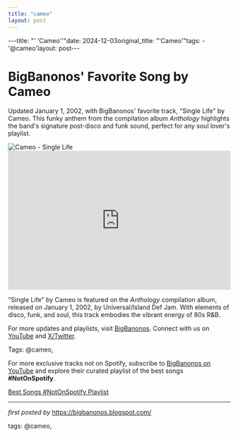 ```yaml
---
title: "cameo"
layout: post
---
```

---title: "' 'Cameo''"date: 2024-12-03original_title: "'Cameo'"tags:  - '@cameo'layout: post---<!-- Post Title --><h1 >BigBanonos' Favorite Song by Cameo</h1> <!-- Introductory Text --><p >Updated January 1, 2002, with BigBanonos' favorite track, "Single Life" by Cameo. This funky anthem from the compilation album *Anthology* highlights the band's signature post-disco and funk sound, perfect for any soul lover's playlist.</p> <!-- Featured Image --><div > <img src="https://i.pinimg.com/564x/a5/e2/c2/a5e2c2becca6eace851c6ed1a9dd3b2c.jpg" alt="Cameo - Single Life" /></div> <!-- YouTube Video Embed --><div > <iframe width="100%" height="315" src="https://www.youtube.com/embed/oRsmpQRbeuM" title="Cameo - Single Life (Official Music Video)" frameborder="0" allow="accelerometer; autoplay; clipboard-write; encrypted-media; gyroscope; picture-in-picture; web-share" referrerpolicy="strict-origin-when-cross-origin" allowfullscreen></iframe></div> <!-- Song Information --><div > <p>"Single Life" by Cameo is featured on the *Anthology* compilation album, released on January 1, 2002, by Universal/Island Def Jam. With elements of disco, funk, and soul, this track embodies the vibrant energy of 80s R&B.</p></div> <!-- Footer Links --><div > <p>For more updates and playlists, visit <a href="https://bigbanonos.blogspot.com/" target="_blank">BigBanonos</a>. Connect with us on <a href="https://www.youtube.com/@BigBanonos" target="_blank">YouTube</a> and <a href="https://x.com/bigbanonos" target="_blank">X/Twitter</a>.</p></div> <!-- Tags --><p >Tags: @cameo,</p><!--Subscribe and Playlist Links--><div>    <p>For more exclusive tracks not on Spotify, subscribe to <a href="https://www.youtube.com/@BigBanonos" target="_blank">BigBanonos on YouTube</a> and explore their curated playlist of the best songs <strong>#NotOnSpotify</strong>.</p>    <p><a href="https://www.youtube.com/playlist?list=PLtuNtuTatqI0kFahUCbtbfenC_ET5O_tr" target="_blank">Best Songs #NotOnSpotify Playlist<br /></a></p></div><hr /><p><em>first posted by</em> <a href="https://bigbanonos.blogspot.com/" rel="noopener" target="_new">https://bigbanonos.blogspot.com/</a></p><p>tags: @cameo,</p>